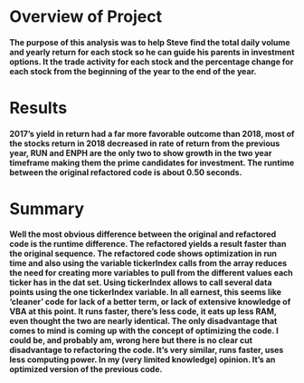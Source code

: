 # Overview of Project

#### The purpose of this analysis was to help Steve find the total daily volume and yearly return for each stock so he can guide his parents in investment options.  It the trade activity for each stock and the percentage change for each stock from the beginning of the year to the end of the year. 

# Results

#### 2017’s yield in return had a far more favorable outcome than 2018, most of the stocks return in 2018 decreased in rate of return from the previous year, RUN and ENPH are the only two to show growth in the two year timeframe making them the prime candidates for investment. The runtime between the original refactored code is about 0.50 seconds.

# Summary

#### Well the most obvious difference between the original and refactored code is the runtime difference.  The refactored yields a result faster than the original sequence. The refactored code shows optimization in run time and also using the variable tickerIndex calls from the array reduces the need for creating more variables to pull from the different values each ticker has in the dat set. Using tickerIndex allows to call several data points using the one tickerIndex variable. In all earnest, this seems like ‘cleaner’ code for lack of a better term, or lack of extensive knowledge of VBA at this point.  It runs faster, there’s less code, it eats up less RAM, even thought the two are nearly identical.  The only disadvantage that comes to mind is coming up with the concept of optimizing the code.  I could be, and probably am, wrong here but there is no clear cut disadvantage to refactoring the code.  It’s very similar, runs faster, uses less computing power.  In my (very limited knowledge) opinion.  It’s an optimized version of the previous code. 
